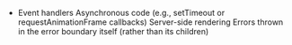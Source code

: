 


- Event handlers
Asynchronous code (e.g., setTimeout or requestAnimationFrame callbacks)
Server-side rendering
Errors thrown in the error boundary itself (rather than its children)
